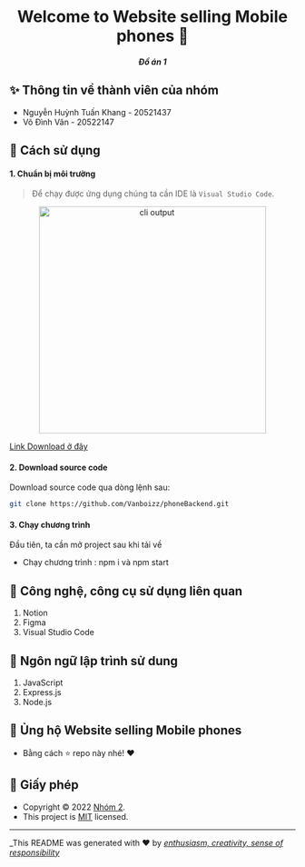 <h1 align="center">Welcome to Website selling Mobile phones  👋</h1>
<h5 align="center"> Đồ án 1 </h5>


## ✨ Thông tin về thành viên của nhóm
- Nguyễn Huỳnh Tuấn Khang - 20521437
- Võ Đình Vân - 20522147

## 🚀 Cách sử dụng
#### 1. Chuẩn bị môi trường
>Để chạy được ứng dụng chúng ta cần IDE là `Visual Studio Code`.

<p align="center">
  <img width="400" src="https://user-images.githubusercontent.com/102446711/236725330-b4e38c1d-c6ba-434b-b317-a9a898a65af2.png" alt="cli output"/>
  
</p>

[Link Download ở đây](https://code.visualstudio.com/)

#### 2. Download source code
Download source code qua dòng lệnh sau:
```sh
git clone https://github.com/Vanboizz/phoneBackend.git
```

#### 3. Chạy chương trình
Đầu tiên, ta cần mở project sau khi tải về
- Chạy chương trình : npm i và npm start

## 💪 Công nghệ, công cụ sử dụng liên quan
1. Notion
2. Figma
5. Visual Studio Code

## 💪 Ngôn ngữ lập trình sử dung
1. JavaScript
2. Express.js
3. Node.js

## 👊 Ủng hộ Website selling Mobile phones
- Bằng cách ⭐️ repo này nhé! ❤️

## 📝 Giấy phép
- Copyright © 2022 [Nhóm 2](https://github.com/Vanboizz/phoneBackend.git).<br />
- This project is [MIT](https://github.com/Vanboizz/phoneBackend.git) licensed.
---
_This README was generated with  ❤️  by _[enthusiasm, creativity, sense of responsibility](https://github.com/Vanboizz/phoneBackend.git)_
